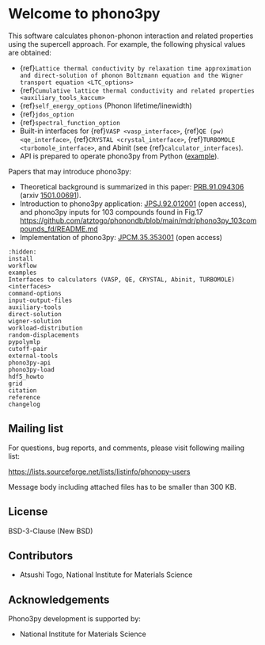 # Welcome to phono3py

This software calculates phonon-phonon interaction and related properties using
the supercell approach. For example, the following physical values are obtained:

- {ref}`Lattice thermal conductivity by relaxation time approximation
and direct-solution of phonon Boltzmann equation and
the Wigner transport equation <LTC_options>`
- {ref}`Cumulative lattice thermal conductivity and related properties <auxiliary_tools_kaccum>`
- {ref}`self_energy_options` (Phonon lifetime/linewidth)
- {ref}`jdos_option`
- {ref}`spectral_function_option`
- Built-in interfaces for {ref}`VASP <vasp_interface>`,
  {ref}`QE (pw) <qe_interface>`, {ref}`CRYSTAL <crystal_interface>`,
  {ref}`TURBOMOLE <turbomole_interface>`, and Abinit (see
  {ref}`calculator_interfaces`).
- API is prepared to operate phono3py from Python
  ([example](https://github.com/phonopy/phono3py/blob/master/example/Si-PBEsol/Si.py)).

Papers that may introduce phono3py:

- Theoretical background is summarized in this paper:
  [PRB.91.094306](http://dx.doi.org/10.1103/PhysRevB.91.094306) (arxiv
  [1501.00691](http://arxiv.org/abs/1501.00691>)).
- Introduction to phono3py application:
  [JPSJ.92.012001](https://journals.jps.jp/doi/10.7566/JPSJ.92.012001) (open access),
  and phono3py inputs for 103 compounds found in Fig.17
  <https://github.com/atztogo/phonondb/blob/main/mdr/phono3py_103compounds_fd/README.md>
- Implementation of phono3py:
  [JPCM.35.353001](https://iopscience.iop.org/article/10.1088/1361-648X/acd831)
  (open access)

```{toctree}
:hidden:
install
workflow
examples
Interfaces to calculators (VASP, QE, CRYSTAL, Abinit, TURBOMOLE) <interfaces>
command-options
input-output-files
auxiliary-tools
direct-solution
wigner-solution
workload-distribution
random-displacements
pypolymlp
cutoff-pair
external-tools
phono3py-api
phono3py-load
hdf5_howto
grid
citation
reference
changelog
```

## Mailing list

For questions, bug reports, and comments, please visit following mailing list:

<https://lists.sourceforge.net/lists/listinfo/phonopy-users>

Message body including attached files has to be smaller than 300 KB.

## License

BSD-3-Clause (New BSD)

## Contributors

- Atsushi Togo, National Institute for Materials Science

## Acknowledgements

Phono3py development is supported by:

- National Institute for Materials Science
